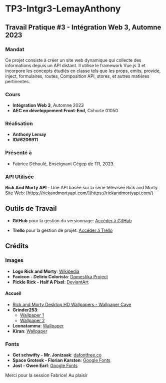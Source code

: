 # TP3-Intgr3-LemayAnthony

## Travail Pratique #3 - Intégration Web 3, Automne 2023

### Mandat

Ce projet consiste à créer un site web dynamique qui collecte des informations depuis un API distant. Il utilise le framework Vue.js 3 et incorpore les concepts étudiés en classe tels que les props, emits, provide, inject, formulaires, routes, Composition API, stores, et autres matières pertinentes.

### Cours

- **Intégration Web 3**, Automne 2023
- **AEC en développement Front-End**, Cohorte 01050

### Réalisation

- **Anthony Lemay**
- **ID#6206911**

### Présenté à

- Fabrice Déhoulé, Enseignant Cégep de TR, 2023.

### API Utilisée

**Rick And Morty API** - Une API basée sur la série télévisée Rick and Morty.  
Site Web: [https://rickandmortyapi.com/](https://rickandmortyapi.com/)

## Outils de Travail

- **GitHub** pour la gestion du versionnage: [Accéder à GitHub](https://github.com/anthonylemay/TP3-Intgr3-LemayAnthony)

- **Trello** pour la gestion de projet: [Accéder à Trello](https://trello.com/invite/b/nJhNgcMB/ATTI20c4c891edcd41dcbd44ef582ffc22c3BE4F246B/tp3-vuejs)

## Crédits

### Images

- **Logo Rick and Morty**: [Wikipedia](https://en.m.wikipedia.org/wiki/File:Rick_and_Morty.svg)
- **Favicon - Delirio Colorista**: [Domestika Project](https://www.domestika.org/en/projects/458388-rick-and-morty-icon-set)
- **Pickle Rick - Half A Pixel**: [DeviantArt](https://www.deviantart.com/halfapixel/art/Pickle-Rick-706843832)

#### Accueil

- [Rick and Morty Desktop HD Wallpapers - Wallpaper Cave](https://wallpapercave.com/rick-and-morty-desktop-hd-wallpapers)
- **Grinder253**:
  - [Wallpaper 1](https://wallpapercave.com/w/wp13396728)
  - [Wallpaper 2](https://wallpapercave.com/w/wp13396764)
- **Leonatamma**: [Wallpaper](https://wallpapercave.com/w/wp6631350)
- **Kiran**: [Wallpaper](https://wallpapercave.com/w/wp6631376)

### Fonts

- **Get schwifty - Mr. Jonizaak**: [dafontfree.co](https://www.dafontfree.co/rick-and-morty-font/)
- **Space Grotesk - Florian Karsten**: [Google Fonts](https://fonts.google.com/specimen/Space+Grotesk)
- **Jost - Owen Earl**: [Google Fonts](https://fonts.google.com/specimen/Jost?query=jost)


Merci pour la session Fabrice! Au plaisir